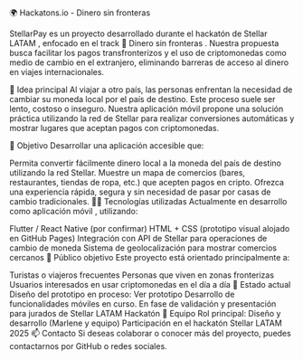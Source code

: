 🌍 Hackatons.io - Dinero sin fronteras

StellarPay es un proyecto desarrollado durante el hackatón de Stellar LATAM , enfocado en el track 💸 Dinero sin fronteras . Nuestra propuesta busca facilitar los pagos transfronterizos y el uso de criptomonedas como medio de cambio en el extranjero, eliminando barreras de acceso al dinero en viajes internacionales.

🧠 Idea principal
Al viajar a otro país, las personas enfrentan la necesidad de cambiar su moneda local por el país de destino. Este proceso suele ser lento, costoso o inseguro. Nuestra aplicación móvil propone una solución práctica utilizando la red de Stellar para realizar conversiones automáticas y mostrar lugares que aceptan pagos con criptomonedas.

🚀 Objetivo
Desarrollar una aplicación accesible que:

Permita convertir fácilmente dinero local a la moneda del país de destino utilizando la red Stellar.
Muestre un mapa de comercios (bares, restaurantes, tiendas de ropa, etc.) que acepten pagos en cripto.
Ofrezca una experiencia rápida, segura y sin necesidad de pasar por casas de cambio tradicionales.
👨‍💻 Tecnologías utilizadas
Actualmente en desarrollo como aplicación móvil , utilizando:

Flutter / React Native (por confirmar)
HTML + CSS (prototipo visual alojado en GitHub Pages)
Integración con API de Stellar para operaciones de cambio de moneda
Sistema de geolocalización para mostrar comercios cercanos
🧭 Público objetivo
Este proyecto está orientado principalmente a:

Turistas o viajeros frecuentes
Personas que viven en zonas fronterizas
Usuarios interesados en usar criptomonedas en el día a día
📍 Estado actual
Diseño del prototipo en proceso: Ver prototipo
Desarrollo de funcionalidades móviles en curso.
En fase de validación y presentación para jurados de Stellar LATAM Hackatón
👥 Equipo
Rol principal: Diseño y desarrollo (Marlene y equipo)
Participación en el hackatón Stellar LATAM 2025
📫 Contacto
Si deseas colaborar o conocer más del proyecto, puedes contactarnos por GitHub o redes sociales.

